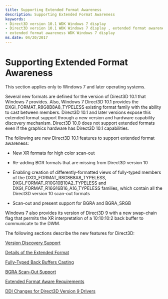 ```yaml
---
title: Supporting Extended Format Awareness
description: Supporting Extended Format Awareness
keywords:
- Direct3D version 10.1 WDK Windows 7 display
- Direct3D version 10.1 WDK Windows 7 display , extended format awareness
- extended format awareness WDK Windows 7 display
ms.date: 04/20/2017
---
```


# Supporting Extended Format Awareness


This section applies only to Windows 7 and later operating systems.

Several new formats are defined for the version of Direct3D 10.1 that Windows 7 provides. Also, Windows 7 Direct3D 10.1 provides the DXGI\_FORMAT\_R8G8B8A8\_TYPELESS existing format family with the ability to cast between members. Direct3D 10.1 and later versions expose this extended format support through a new version and hardware capability discovery mechanism. Direct3D 10.0 does not support extended formats even if the graphics hardware has Direct3D 10.1 capabilities.

The following are new Direct3D 10.1 features to support extended format awareness:

-   New XR formats for high color scan-out

-   Re-adding BGR formats that are missing from Direct3D version 10

-   Enabling creation of differently-formatted views of fully-typed members of the DXGI\_FORMAT\_R8G8B8A8\_TYPELESS, DXGI\_FORMAT\_R10G10B10A2\_TYPELESS and DXGI\_FORMAT\_R16G16B16\_A16\_TYPELESS families, which contain all the Direct3D version 10 scan-out formats

-   Scan-out and present support for BGRA and BGRA\_SRGB

Windows 7 also provides its version of Direct3D 9 with a new swap-chain flag that permits the XR interpretation of a 10:10:10:2 back buffer to communicate to the DWM.

The following sections describe the new features for Direct3D:

[Version Discovery Support](version-discovery-support.md)

[Details of the Extended Format](details-of-the-extended-format.md)

[Fully-Typed Back Buffers Casting](fully-typed-back-buffers-casting.md)

[BGRA Scan-Out Support](bgra-scan-out-support.md)

[Extended Format Aware Requirements](extended-format-aware-requirements.md)

[DDI Changes for Direct3D Version 9 Drivers](ddi-changes-for-direct3d-version-9-drivers.md)

 

 





